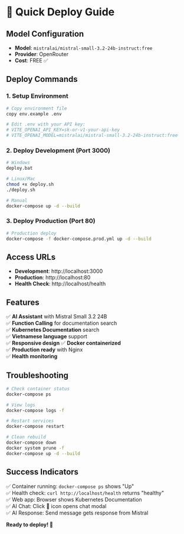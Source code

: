 # 🚀 Quick Deploy Guide

## Model Configuration
- **Model**: `mistralai/mistral-small-3.2-24b-instruct:free`
- **Provider**: OpenRouter
- **Cost**: FREE ✅

## Deploy Commands

### 1. Setup Environment
```bash
# Copy environment file
copy env.example .env

# Edit .env with your API key:
# VITE_OPENAI_API_KEY=sk-or-v1-your-api-key
# VITE_OPENAI_MODEL=mistralai/mistral-small-3.2-24b-instruct:free
```

### 2. Deploy Development (Port 3000)
```bash
# Windows
deploy.bat

# Linux/Mac  
chmod +x deploy.sh
./deploy.sh

# Manual
docker-compose up -d --build
```

### 3. Deploy Production (Port 80)
```bash
# Production deploy
docker-compose -f docker-compose.prod.yml up -d --build
```

## Access URLs

- **Development**: http://localhost:3000
- **Production**: http://localhost:80 
- **Health Check**: http://localhost/health

## Features

✅ **AI Assistant** with Mistral Small 3.2 24B  
✅ **Function Calling** for documentation search  
✅ **Kubernetes Documentation** search  
✅ **Vietnamese language** support  
✅ **Responsive design** 
✅ **Docker containerized**  
✅ **Production ready** with Nginx  
✅ **Health monitoring**  

## Troubleshooting

```bash
# Check container status
docker-compose ps

# View logs
docker-compose logs -f

# Restart services
docker-compose restart

# Clean rebuild
docker-compose down
docker system prune -f
docker-compose up -d --build
```

## Success Indicators

✅ Container running: `docker-compose ps` shows "Up"  
✅ Health check: `curl http://localhost/health` returns "healthy"  
✅ Web app: Browser shows Kubernetes Documentation  
✅ AI Chat: Click 🤖 icon opens chat modal  
✅ AI Response: Send message gets response from Mistral

**Ready to deploy! 🎉**
